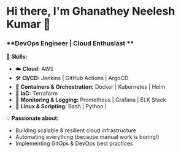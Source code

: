# Hi there, I'm Ghanathey Neelesh Kumar 👋  
### **DevOps Engineer | Cloud Enthusiast **  

🔧 **Skills:**  
- ☁️ **Cloud:** AWS 
- 🛠 **CI/CD:** Jenkins | GitHub Actions | ArgoCD  
- 🐳 **Containers & Orchestration:** Docker | Kubernetes | Helm  
- 📜 **IaC:** Terraform   
- 🔄 **Monitoring & Logging:** Prometheus | Grafana | ELK Stack  
- 🐧 **Linux & Scripting:** Bash | Python |

💡 **Passionate about:**  
- Building scalable & resilient cloud infrastructure  
- Automating everything (because manual work is boring!)  
- Implementing GitOps & DevOps best practices  

